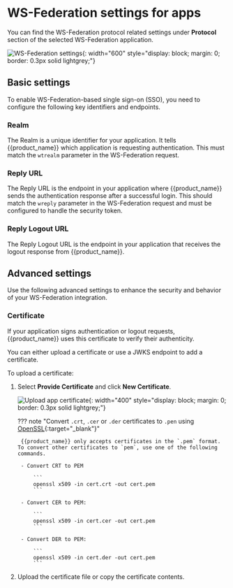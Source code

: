 # WS-Federation settings for apps

You can find the WS-Federation protocol related settings under **Protocol** section of the selected WS-Federation application.
  
![WS-Federation settings]({{base_path}}/assets/img/guides/applications/ws-federation/ws-federation-settings.png){: width="600" style="display: block; margin: 0; border: 0.3px solid lightgrey;"}

## Basic settings

To enable WS-Federation-based single sign-on (SSO), you need to configure the following key identifiers and endpoints.

### Realm

The Realm is a unique identifier for your application. It tells {{product_name}} which application is requesting authentication. This must match the `wtrealm` parameter in the WS-Federation request.

### Reply URL

The Reply URL is the endpoint in your application where {{product_name}} sends the authentication response after a successful login. This should match the `wreply` parameter in the WS-Federation request and must be configured to handle the security token.

### Reply Logout URL

The Reply Logout URL is the endpoint in your application that receives the logout response from {{product_name}}.

## Advanced settings

Use the following advanced settings to enhance the security and behavior of your WS-Federation integration.

### Certificate

If your application signs authentication or logout requests, {{product_name}} uses this certificate to verify their authenticity.

You can either upload a certificate or use a JWKS endpoint to add a certificate.

To upload a certificate:

1. Select <b>Provide Certificate</b> and click <b>New Certificate</b>.

    ![Upload app certificate]({{base_path}}/assets/img/guides/applications/ws-federation/upload-certificate-of-app.png){: width="400" style="display: block; margin: 0; border: 0.3px solid lightgrey;"}

    ??? note "Convert `.crt`, `.cer` or `.der` certificates to `.pen` using [OpenSSL](https://www.openssl.org/){:target="_blank"}"

        {{product_name}} only accepts certificates in the `.pem` format. To convert other certificates to `pem`, use one of the following commands.

        - Convert CRT to PEM
        
            ```
            openssl x509 -in cert.crt -out cert.pem
            ```
        
        - Convert CER to PEM:
        
            ```
            openssl x509 -in cert.cer -out cert.pem
            ```
        
        - Convert DER to PEM:
        
            ```
            openssl x509 -in cert.der -out cert.pem
            ```

2. Upload the certificate file or copy the certificate contents.

